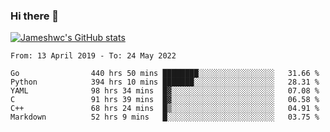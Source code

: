 ### Hi there 👋

[![Jameshwc's GitHub stats](https://github-readme-stats.vercel.app/api?username=jameshwc)](https://github.com/anuraghazra/github-readme-stats)

<!--START_SECTION:waka-->

```text
From: 13 April 2019 - To: 24 May 2022

Go                440 hrs 50 mins ████████░░░░░░░░░░░░░░░░░   31.66 %
Python            394 hrs 10 mins ███████░░░░░░░░░░░░░░░░░░   28.31 %
YAML              98 hrs 34 mins  █▓░░░░░░░░░░░░░░░░░░░░░░░   07.08 %
C                 91 hrs 39 mins  █▓░░░░░░░░░░░░░░░░░░░░░░░   06.58 %
C++               68 hrs 24 mins  █▒░░░░░░░░░░░░░░░░░░░░░░░   04.91 %
Markdown          52 hrs 9 mins   █░░░░░░░░░░░░░░░░░░░░░░░░   03.75 %
```

<!--END_SECTION:waka-->